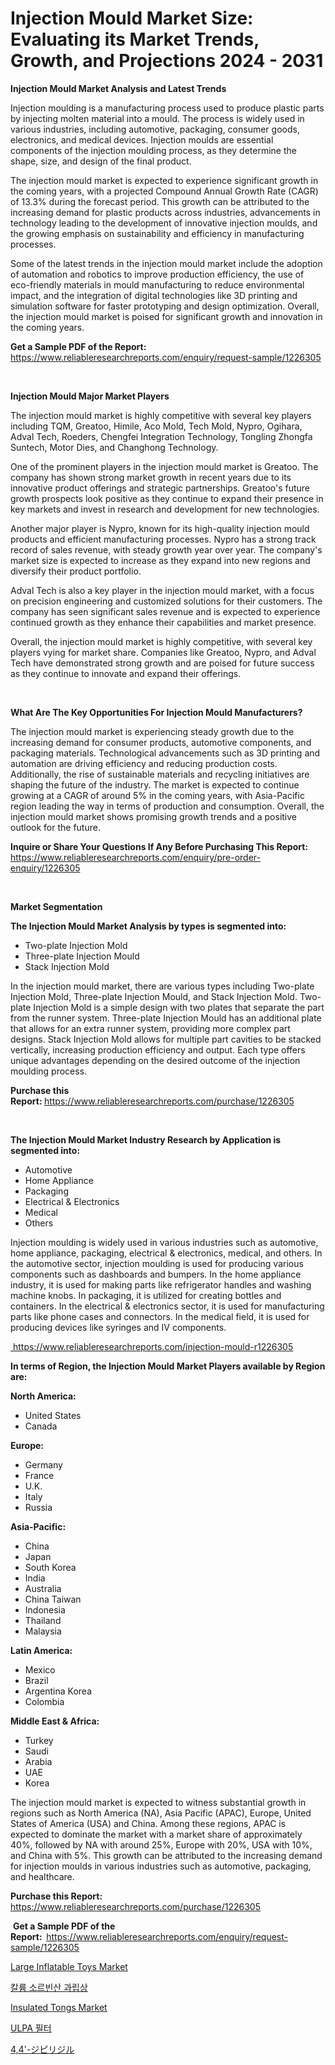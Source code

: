 <p><h1>Injection Mould Market Size: Evaluating its Market Trends, Growth, and Projections 2024 - 2031</h1></p><p><strong>Injection Mould Market Analysis and Latest Trends</strong></p>
<p><p>Injection moulding is a manufacturing process used to produce plastic parts by injecting molten material into a mould. The process is widely used in various industries, including automotive, packaging, consumer goods, electronics, and medical devices. Injection moulds are essential components of the injection moulding process, as they determine the shape, size, and design of the final product.</p><p>The injection mould market is expected to experience significant growth in the coming years, with a projected Compound Annual Growth Rate (CAGR) of 13.3% during the forecast period. This growth can be attributed to the increasing demand for plastic products across industries, advancements in technology leading to the development of innovative injection moulds, and the growing emphasis on sustainability and efficiency in manufacturing processes.</p><p>Some of the latest trends in the injection mould market include the adoption of automation and robotics to improve production efficiency, the use of eco-friendly materials in mould manufacturing to reduce environmental impact, and the integration of digital technologies like 3D printing and simulation software for faster prototyping and design optimization. Overall, the injection mould market is poised for significant growth and innovation in the coming years.</p></p>
<p><strong>Get a Sample PDF of the Report:&nbsp;</strong> <a href="https://www.reliableresearchreports.com/enquiry/request-sample/1226305">https://www.reliableresearchreports.com/enquiry/request-sample/1226305</a></p>
<p>&nbsp;</p>
<p><strong>Injection Mould Major Market Players</strong></p>
<p><p>The injection mould market is highly competitive with several key players including TQM, Greatoo, Himile, Aco Mold, Tech Mold, Nypro, Ogihara, Adval Tech, Roeders, Chengfei Integration Technology, Tongling Zhongfa Suntech, Motor Dies, and Changhong Technology.</p><p>One of the prominent players in the injection mould market is Greatoo. The company has shown strong market growth in recent years due to its innovative product offerings and strategic partnerships. Greatoo's future growth prospects look positive as they continue to expand their presence in key markets and invest in research and development for new technologies.</p><p>Another major player is Nypro, known for its high-quality injection mould products and efficient manufacturing processes. Nypro has a strong track record of sales revenue, with steady growth year over year. The company's market size is expected to increase as they expand into new regions and diversify their product portfolio.</p><p>Adval Tech is also a key player in the injection mould market, with a focus on precision engineering and customized solutions for their customers. The company has seen significant sales revenue and is expected to experience continued growth as they enhance their capabilities and market presence.</p><p>Overall, the injection mould market is highly competitive, with several key players vying for market share. Companies like Greatoo, Nypro, and Adval Tech have demonstrated strong growth and are poised for future success as they continue to innovate and expand their offerings.</p></p>
<p>&nbsp;</p>
<p><strong>What Are The Key Opportunities For Injection Mould Manufacturers?</strong></p>
<p><p>The injection mould market is experiencing steady growth due to the increasing demand for consumer products, automotive components, and packaging materials. Technological advancements such as 3D printing and automation are driving efficiency and reducing production costs. Additionally, the rise of sustainable materials and recycling initiatives are shaping the future of the industry. The market is expected to continue growing at a CAGR of around 5% in the coming years, with Asia-Pacific region leading the way in terms of production and consumption. Overall, the injection mould market shows promising growth trends and a positive outlook for the future.</p></p>
<p><strong>Inquire or Share Your Questions If Any Before Purchasing This Report:</strong> <a href="https://www.reliableresearchreports.com/enquiry/pre-order-enquiry/1226305">https://www.reliableresearchreports.com/enquiry/pre-order-enquiry/1226305</a></p>
<p>&nbsp;</p>
<p><strong>Market Segmentation</strong></p>
<p><strong>The Injection Mould Market Analysis by types is segmented into:</strong></p>
<p><ul><li>Two-plate Injection Mold</li><li>Three-plate Injection Mould</li><li>Stack Injection Mold</li></ul></p>
<p><p>In the injection mould market, there are various types including Two-plate Injection Mold, Three-plate Injection Mould, and Stack Injection Mold. Two-plate Injection Mold is a simple design with two plates that separate the part from the runner system. Three-plate Injection Mould has an additional plate that allows for an extra runner system, providing more complex part designs. Stack Injection Mold allows for multiple part cavities to be stacked vertically, increasing production efficiency and output. Each type offers unique advantages depending on the desired outcome of the injection moulding process.</p></p>
<p><strong>Purchase this Report:&nbsp;</strong><a href="https://www.reliableresearchreports.com/purchase/1226305">https://www.reliableresearchreports.com/purchase/1226305</a></p>
<p>&nbsp;</p>
<p><strong>The Injection Mould Market Industry Research by Application is segmented into:</strong></p>
<p><ul><li>Automotive</li><li>Home Appliance</li><li>Packaging</li><li>Electrical & Electronics</li><li>Medical</li><li>Others</li></ul></p>
<p><p>Injection moulding is widely used in various industries such as automotive, home appliance, packaging, electrical & electronics, medical, and others. In the automotive sector, injection moulding is used for producing various components such as dashboards and bumpers. In the home appliance industry, it is used for making parts like refrigerator handles and washing machine knobs. In packaging, it is utilized for creating bottles and containers. In the electrical & electronics sector, it is used for manufacturing parts like phone cases and connectors. In the medical field, it is used for producing devices like syringes and IV components.</p></p>
<p><a href="https://www.reliableresearchreports.com/injection-mould-r1226305">&nbsp;https://www.reliableresearchreports.com/injection-mould-r1226305</a></p>
<p><strong>In terms of Region, the Injection Mould Market Players available by Region are:</strong></p>
<p>
    <p> <strong> North America: </strong>
        <ul>
            <li>United States</li>
            <li>Canada</li>
        </ul>
        </p> 
    <p> <strong> Europe: </strong>
        <ul>
            <li>Germany</li>
            <li>France</li>
            <li>U.K.</li>
            <li>Italy</li>
            <li>Russia</li>
        </ul>
        </p> 
    <p> <strong> Asia-Pacific: </strong>
        <ul>
            <li>China</li>
            <li>Japan</li>
            <li>South Korea</li>
            <li>India</li>
            <li>Australia</li>
            <li>China Taiwan</li>
            <li>Indonesia</li>
            <li>Thailand</li>
            <li>Malaysia</li>
        </ul>
        </p> 
    <p> <strong> Latin America: </strong>
        <ul>
            <li>Mexico</li>
            <li>Brazil</li>
            <li>Argentina Korea</li>
            <li>Colombia</li>
        </ul>
        </p> 
    <p> <strong> Middle East & Africa: </strong>
        <ul>
            <li>Turkey</li>
            <li>Saudi</li>
            <li>Arabia</li>
            <li>UAE</li>
            <li>Korea</li>
        </ul>
    </p>
    </p>
<p><p>The injection mould market is expected to witness substantial growth in regions such as North America (NA), Asia Pacific (APAC), Europe, United States of America (USA) and China. Among these regions, APAC is expected to dominate the market with a market share of approximately 40%, followed by NA with around 25%, Europe with 20%, USA with 10%, and China with 5%. This growth can be attributed to the increasing demand for injection moulds in various industries such as automotive, packaging, and healthcare.</p></p>
<p><strong>Purchase this Report: </strong><a href="https://www.reliableresearchreports.com/purchase/1226305">https://www.reliableresearchreports.com/purchase/1226305</a></p>
<p>&nbsp;<strong>Get a Sample PDF of the Report:&nbsp;&nbsp;</strong><a href="https://www.reliableresearchreports.com/enquiry/request-sample/1226305">https://www.reliableresearchreports.com/enquiry/request-sample/1226305</a></p>
<p><strong></strong></p>
<p><p><a href="https://github.com/jhonangga41/Market-Research-Report-List-1/blob/main/large-inflatable-toys-market.md">Large Inflatable Toys Market</a></p><p><a href="https://medium.com/@joananitzsche/%EC%B9%BC%EB%A5%A8-%EC%86%8C%EB%A5%B4%EB%B2%A0%EC%9D%B4%ED%8A%B8-%EA%B3%BC%EB%A6%BD-%EC%8B%9C%EC%9E%A5-%EB%8F%99%ED%96%A5-%EB%B0%8F-%EB%B6%84%EC%84%9D-%EB%AF%B8%EB%9E%98-%EC%84%B1%EC%9E%A5%EC%9D%84-%EC%9C%84%ED%95%9C-%EA%B8%B0%ED%9A%8C%EC%99%80-%EB%8F%84%EC%A0%84-2024-2031-c80a3410b6a4">칼륨 소르빈산 과립상</a></p><p><a href="https://github.com/sahltyb2/Market-Research-Report-List-1/blob/main/insulated-tongs-market.md">Insulated Tongs Market</a></p><p><a href="https://github.com/tukangkrupk/Market-Research-Report-List-1/blob/main/1714052166332.md">ULPA 필터</a></p><p><a href="https://github.com/KaydenJohns1964/Market-Research-Report-List-2/blob/main/1647117155696.md">4,4'-ジピリジル</a></p></p>
